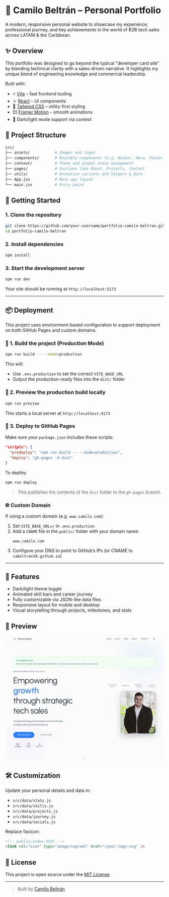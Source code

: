 # 💼 Camilo Beltrán – Personal Portfolio

A modern, responsive personal website to showcase my experience, professional journey, and key achievements in the world of B2B tech sales across LATAM & the Caribbean.

## ✨ Overview

This portfolio was designed to go beyond the typical "developer card site" by blending technical clarity with a sales-driven narrative. It highlights my unique blend of engineering knowledge and commercial leadership.

Built with:

- ⚡️ [Vite](https://vitejs.dev/) – fast frontend tooling
- ⚛️ [React](https://reactjs.org/) – UI components
- 🎨 [Tailwind CSS](https://tailwindcss.com/) – utility-first styling
- 🎞️ [Framer Motion](https://www.framer.com/motion/) – smooth animations
- 🌙 Dark/light mode support via context

## 📁 Project Structure

```bash
src/
├── assets/           # Images and logos
├── components/       # Reusable components (e.g. Navbar, Hero, Footer)
├── context/          # Theme and global state management
├── pages/            # Sections like About, Projects, Contact
├── utils/            # Animation variants and helpers & Data
├── App.jsx           # Main app layout
└── main.jsx          # Entry point
```

## 🚀 Getting Started

### 1. Clone the repository

```bash
git clone https://github.com/your-username/portfolio-camilo-beltran.git
cd portfolio-camilo-beltran
```

### 2. Install dependencies

```bash
npm install
```

### 3. Start the development server

```bash
npm run dev
```

Your site should be running at `http://localhost:5173`

---

## 📦 Deployment

This project uses environment-based configuration to support deployment on both GitHub Pages and custom domains.

### 🔨 1. Build the project (Production Mode)

```bash
npm run build -- --mode=production
```

This will:
- Use `.env.production` to set the correct `VITE_BASE_URL`
- Output the production-ready files into the `dist/` folder

### 🧪 2. Preview the production build locally

```bash
npm run preview
```

This starts a local server at `http://localhost:4173`

### 🚀 3. Deploy to GitHub Pages

Make sure your `package.json` includes these scripts:

```json
"scripts": {
  "predeploy": "npm run build -- --mode=production",
  "deploy": "gh-pages -d dist"
}
```

To deploy:

```bash
npm run deploy
```

> This publishes the contents of the `dist` folder to the `gh-pages` branch.

### 🌐 Custom Domain

If using a custom domain (e.g. `www.camilo.com`):

1. Set `VITE_BASE_URL=/` in `.env.production`
2. Add a `CNAME` file in the `public/` folder with your domain name:
   ```
   www.camilo.com
   ```
3. Configure your DNS to point to GitHub’s IPs (or CNAME to `cabeltran10.github.io`)

---

## 🧩 Features

- Dark/light theme toggle
- Animated skill bars and career journey
- Fully customizable via JSON-like data files
- Responsive layout for mobile and desktop
- Visual storytelling through projects, milestones, and stats

## 📸 Preview

![Portfolio Screenshot](./src/assets/preview.jpg)

## 🛠️ Customization

Update your personal details and data in:

- `src/data/stats.js`
- `src/data/skills.js`
- `src/data/projects.js`
- `src/data/journey.js`
- `src/data/socials.js`

Replace favicon:

```html
<!-- public/index.html -->
<link rel="icon" type="image/svg+xml" href="/your-logo.svg" />
```

## 📄 License

This project is open source under the [MIT License](LICENSE).

---

> Built by [Camilo Beltrán](https://www.linkedin.com/in/camilo-beltran-jimenez/)
